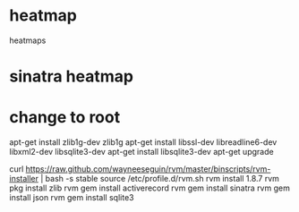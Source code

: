 heatmap
=======

heatmaps



sinatra heatmap
===============

  # change to root

  apt-get install zlib1g-dev zlib1g
  apt-get install libssl-dev libreadline6-dev libxml2-dev libsqlite3-dev
  apt-get install libsqlite3-dev
  apt-get upgrade

  curl https://raw.github.com/wayneeseguin/rvm/master/binscripts/rvm-installer | bash -s stable
  source /etc/profile.d/rvm.sh
  rvm install 1.8.7
  rvm pkg install zlib
  rvm gem install activerecord
  rvm gem install sinatra
  rvm gem install json
  rvm gem install sqlite3

